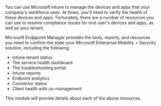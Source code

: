 You can use Microsoft Intune to manage the devices and apps that your company's workforce uses. At times, you'll need to verify the health of these devices and apps. Fortunately, there are a number of resources you can use to resolve compliance issues for end user's devices and apps, as well as your tenant.

Microsoft Endppoint Manager provides the tools, reports, and resources you need to confirm the state your Microsoft Enterprise Mobility + Security solution, including the following:

- Intune tenant status
- The service health dashboard  
- The troubleshooting portal
- Intune reports
- Endpoint analytics
- Connector status
- Client health with co-management

This module will provide details about each of the above resources.